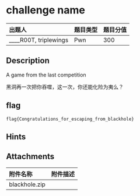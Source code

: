 # challenge name

| 出题人 | 题目类型 | 题目分值 |
| :--- | :--- | :--- |
| \____R00T,  triplewings | Pwn | 300 |

## Description

A game from the last competition

黑洞再一次把你吞噬，这一次，你还能化险为夷么？

## flag

```
flag{Congratulations_for_escaping_from_blackhole}
```

## Hints



## Attachments

| 附件名称      | 附件描述 |
| :------------ | :------- |
| blackhole.zip |          |
